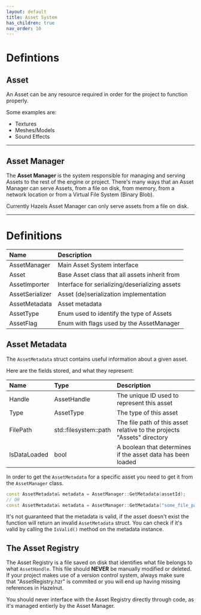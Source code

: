 ```yaml
---
layout: default
title: Asset System
has_children: true
nav_order: 10
---
```


# Defintions

## Asset
An Asset can be any resource required in order for the project to function properly.

Some examples are:
*	Textures
*	Meshes/Models
*	Sound Effects

* * *

## Asset Manager
The **Asset Manager** is the system responsible for managing and serving Assets to the rest of the engine or project.
There's many ways that an Asset Manager can serve Assets, from a file on disk, from memory, from a network location or from a Virtual File System (Binary Blob).

Currently Hazels Asset Manager can only serve assets from a file on disk.

* * *

# Definitions

| Name				| Description										|
|:------------------|:--------------------------------------------------|
| AssetManager		| Main Asset System interface						|
| Asset				| Base Asset class that all assets inherit from		|
| AssetImporter		| Interface for serializing/deserializing assets	|
| AssetSerializer	| Asset (de)serialization implementation			|
| AssetMetadata		| Asset metadata									|
| AssetType			| Enum used to identify the type of Assets			|
| AssetFlag			| Enum with flags used by the AssetManager			|


## Asset Metadata
The `AssetMetadata` struct contains useful information about a given asset.

Here are the fields stored, and what they represent:

| Name								| Type						| Description																|
|:----------------------------------|:--------------------------|:--------------------------------------------------------------------------|
| Handle							| AssetHandle				| The unique ID used to represent this asset								|
| Type								| AssetType					| The type of this asset													|
| FilePath							| std::filesystem::path		| The file path of this asset relative to the projects "Assets" directory	|
| IsDataLoaded						| bool						| A boolean that determines if the asset data has been loaded				|

In order to get the `AssetMetadata` for a specific asset you need to get it from the `AssetManager` class.
```cpp
const AssetMetadata& metadata = AssetManager::GetMetadata(assetId);
// OR
const AssetMetadata& metadata = AssetManager::GetMetadata("some_file_path");
```

It's not guaranteed that the metadata is valid, if the asset doesn't exist the function will return an invalid `AssetMetadata` struct.
You can check if it's valid by calling the `IsValid()` method on the metadata instance.

## The Asset Registry

The Asset Registry is a file saved on disk that identifies what file belongs to what `AssetHandle`. This file should **NEVER** be manually modified or deleted.
If your project makes use of a version control system, always make sure that "AssetRegistry.hzr" is commited or you will end up having missing references in Hazelnut.

You should never interface with the Asset Registry directly through code, as it's managed entierly by the Asset Manager.
